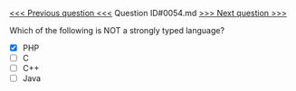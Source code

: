 [<<< Previous question <<<](0053.md)  Question ID#0054.md  [>>> Next question >>>](0055.md) 

Which of the following is NOT a strongly typed language?

- [x] PHP
- [ ] C
- [ ] C++
- [ ] Java
